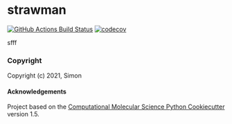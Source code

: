 strawman
==============================
[//]: # (Badges)
[![GitHub Actions Build Status](https://github.com/REPLACE_WITH_OWNER_ACCOUNT/strawman/workflows/CI/badge.svg)](https://github.com/REPLACE_WITH_OWNER_ACCOUNT/strawman/actions?query=workflow%3ACI)
[![codecov](https://codecov.io/gh/REPLACE_WITH_OWNER_ACCOUNT/strawman/branch/master/graph/badge.svg)](https://codecov.io/gh/REPLACE_WITH_OWNER_ACCOUNT/strawman/branch/master)


sfff

### Copyright

Copyright (c) 2021, Simon


#### Acknowledgements
 
Project based on the 
[Computational Molecular Science Python Cookiecutter](https://github.com/molssi/cookiecutter-cms) version 1.5.
